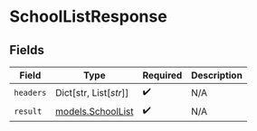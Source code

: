 # SchoolListResponse


## Fields

| Field                                        | Type                                         | Required                                     | Description                                  |
| -------------------------------------------- | -------------------------------------------- | -------------------------------------------- | -------------------------------------------- |
| `headers`                                    | Dict[str, List[*str*]]                       | :heavy_check_mark:                           | N/A                                          |
| `result`                                     | [models.SchoolList](../models/schoollist.md) | :heavy_check_mark:                           | N/A                                          |